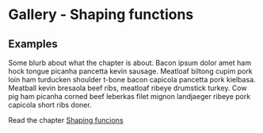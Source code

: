 # Gallery - Shaping functions

## Examples

Some blurb about what the chapter is about. Bacon ipsum dolor amet ham hock tongue picanha pancetta kevin sausage. Meatloaf biltong cupim pork loin ham turducken shoulder t-bone bacon capicola pancetta pork kielbasa. Meatball kevin bresaola beef ribs, meatloaf ribeye drumstick turkey. Cow pig ham picanha corned beef leberkas filet mignon landjaeger ribeye pork capicola short ribs doner.

Read the chapter [Shaping funcions](../05/)

<div id="c05-examples"></div>
<script type="text/javascript">gallery.createExampleList("c05")</script>

<!---
## Shared Shaders

Let's look at what your fellow learners are doing. Bellow are the shaders shared for this chapter by the readers of this book.  

<div id="c05-shared-examples"></div>
<script type="text/javascript">gallery.createExampleList("c05-shared")</script>
--->
